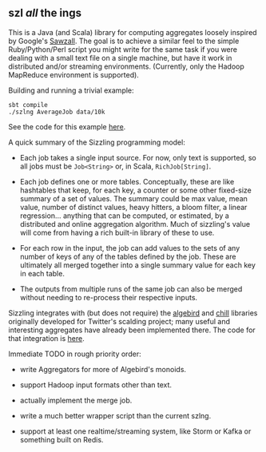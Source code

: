 szl _all_ the ings
---

This is a Java (and Scala) library for computing aggregates  loosely inspired by Google's [Sawzall](http://research.google.com/archive/sawzall.html). The goal is to achieve a similar feel to the simple Ruby/Python/Perl script you might write for the same task if you were dealing with a small text file on a single machine, but have it work in distributed and/or streaming environments. (Currently, only the Hadoop MapReduce environment is supported).

Building and running a trivial example:

	sbt compile
	./szlng AverageJob data/10k

See the code for this example [here](https://github.com/avibryant/sizzling/blob/master/src/main/scala/io/sizzling/examples/AverageJob.scala).

A quick summary of the Sizzling programming model:

- Each job takes a single input source. For now, only text is supported, so all jobs must be <code>Job&lt;String></code> or, in Scala, <code>RichJob[String]</code>.

- Each job defines one or more tables. Conceptually, these are like hashtables that keep, for each key, a counter or some other fixed-size summary of a set of values. The summary could be max value, mean value, number of distinct values, heavy hitters, a bloom filter, a linear regression… anything that can be computed, or estimated, by a distributed and online aggregation algorithm. Much of sizzling's value will come from having a rich built-in library of these to use.

- For each row in the input, the job can add values to the sets of any number of keys of any of the tables defined by the job. These are ultimately all merged together into a single summary value for each key in each table.

- The outputs from multiple runs of the same job can also be merged without needing to re-process their respective inputs.


Sizzling integrates with (but does not require) the [algebird](http://github.com/twitter/algebird) and [chill](https://github.com/twitter/chill) libraries originally developed for Twitter's scalding project; many useful and interesting aggregates have already been implemented there. The code for that integration is [here](https://github.com/avibryant/sizzling/blob/master/src/main/scala/io/sizzling/MonoidAggregator.scala).

Immediate TODO in rough priority order:

- write Aggregators for more of Algebird's monoids.
	
- support Hadoop input formats other than text.

- actually implement the merge job.

- write a much better wrapper script than the current szlng.

- support at least one realtime/streaming system, like Storm or Kafka or something built on Redis.